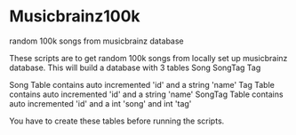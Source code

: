 # Musicbrainz100k
random 100k songs from musicbrainz database

These scripts are to get random 100k songs from locally set up musicbrainz database.
This will build a database with 3 tables
Song
SongTag
Tag

Song Table contains auto incremented 'id' and a string 'name'
Tag Table contains auto incremented 'id' and a string 'name'
SongTag Table contains auto incremented 'id' and a int 'song' and int 'tag'

You have to create these tables before running the scripts.
